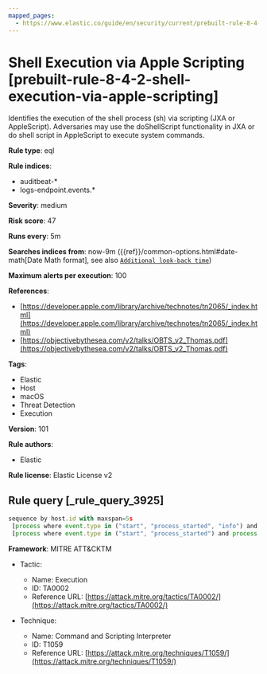 ```yaml
---
mapped_pages:
  - https://www.elastic.co/guide/en/security/current/prebuilt-rule-8-4-2-shell-execution-via-apple-scripting.html
---
```


# Shell Execution via Apple Scripting [prebuilt-rule-8-4-2-shell-execution-via-apple-scripting]

Identifies the execution of the shell process (sh) via scripting (JXA or AppleScript). Adversaries may use the doShellScript functionality in JXA or do shell script in AppleScript to execute system commands.

**Rule type**: eql

**Rule indices**:

* auditbeat-*
* logs-endpoint.events.*

**Severity**: medium

**Risk score**: 47

**Runs every**: 5m

**Searches indices from**: now-9m ({{ref}}/common-options.html#date-math[Date Math format], see also [`Additional look-back time`](docs-content://solutions/security/detect-and-alert/create-detection-rule.md#rule-schedule))

**Maximum alerts per execution**: 100

**References**:

* [https://developer.apple.com/library/archive/technotes/tn2065/_index.html](https://developer.apple.com/library/archive/technotes/tn2065/_index.html)
* [https://objectivebythesea.com/v2/talks/OBTS_v2_Thomas.pdf](https://objectivebythesea.com/v2/talks/OBTS_v2_Thomas.pdf)

**Tags**:

* Elastic
* Host
* macOS
* Threat Detection
* Execution

**Version**: 101

**Rule authors**:

* Elastic

**Rule license**: Elastic License v2

## Rule query [_rule_query_3925]

```js
sequence by host.id with maxspan=5s
 [process where event.type in ("start", "process_started", "info") and process.name == "osascript"] by process.pid
 [process where event.type in ("start", "process_started") and process.name == "sh" and process.args == "-c"] by process.parent.pid
```

**Framework**: MITRE ATT&CKTM

* Tactic:

    * Name: Execution
    * ID: TA0002
    * Reference URL: [https://attack.mitre.org/tactics/TA0002/](https://attack.mitre.org/tactics/TA0002/)

* Technique:

    * Name: Command and Scripting Interpreter
    * ID: T1059
    * Reference URL: [https://attack.mitre.org/techniques/T1059/](https://attack.mitre.org/techniques/T1059/)



